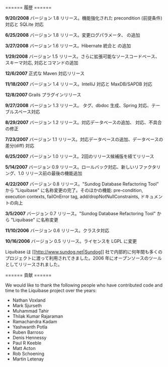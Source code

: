 ====== 履歴 ======

**9/20/2008** バージョン 1.8 リリース。機能強化された precondition (前提条件) 対応と SQLite 対応

**6/25/2008** バージョン 1.8 リリース。変更ログパラメータ、<loadData> の追加

**3/27/2008** バージョン 1.6 リリース。Hibernate 統合と <tagDatabase> の追加

**1/29/2008** バージョン 1.5 リリース。さらに拡張可能なソースコードベース、スキーマ対応<update>, <delete>対応とコマンドの追加

**12/6/2007** 正式な Maven 対応リリース

**11/18/2007** バージョン 1.4 リリース。IntelliJ 対応と MaxDB/SAPDB 対応

**12/8/2007** Grails プラグインリリース

**9/27/2008** バージョン 1.3 リリース。<custom> タグ、dbdoc 生成、Spring 対応、テーブルスペース対応

**8/29/2007** バージョン 1.2 リリース。対応データベースの追加、<sqlfile> 対応、不具合の修正

**7/23/2007** バージョン 1.1 リリース。対応データベースの追加、データベースの差分(diff) 対応

**6/25/2007** バージョン 1.0 リリース。2回のリリース候補版を経てリリース

**5/14/2007** バージョン 0.9 リリース。ロールバック対応、新しいリファクタリング、1.0 リリース前の最後の機能追加

**4/22/2007** バージョン 0.8 リリース。"Sundog Database Refactoring Tool" から "Liquibase" に名称変更の完了。そのほかの機能: pre-condition, execution contexts, failOnError tag, add/dropNotNullConstraints, ドキュメントの向上

**3/5/2007** バージョン 0.7 リリース。"Sundog Database Refactoring Tool" から "Liquibase" に名称変更

**11/10/2006** バージョン 0.6 リリース。クラスタ対応

**10/16/2006** バージョン 0.5 リリース。ライセンスを LGPL に変更

Liquibase は [[http://www.sundog.net|Sundog]] 社で内部的に何年間も多くのプロジェクトに渡って利用されてきました。2006 年にオープンソースのツールとしてリリースされました。

====== 貢献 ======

We would like to thank the following people who have contributed code and time to the Liquibase project over the years:

  * Nathan Voxland
  * Mark Sjurseth
  * Muhammad Tahir
  * Thilak Kumar Rajaraman
  * Ramachandra Kadam
  * Yashwanth Potla
  * Ruben Barroso
  * Denis Hennessy
  * Paul R Keeble
  * Matt Acton
  * Rob Schoening
  * Martin Letenay